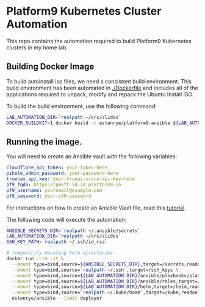 # Platform9 Kubernetes Cluster Automation

This repo contains the automation required to build Platform9 Kubernetes clusters
in my home lab.

## Building Docker Image

To build autoinstall iso files, we need a consistent build environment.  This
build environment has been automated in [./Dockerfile](./Dockerfile) and includes
all of the applications required to unpack, modify and repack the Ubuntu Install
ISO.

To build the build environment, use the following command:

```bash
LAB_AUTOMATION_DIR=`realpath ~/src/slides`
DOCKER_BUILDKIT=1 docker build -t estenrye/platform9-ansible ${LAB_AUTOMATION_DIR}/ansible/playbooks/platform9
```

## Running the image.

You will need to create an Ansible vault with the following variables:

```yaml
cloudflare_api_token: your-token-here
pihole_admin_password: your-password-here
truenas_api_key: your-trunas-scale-api-key-here
pf9_fqdn: https://pmkft-id-id.platform9.io
pf9_username: youremail@example.com
pf9_password: your-pf9-password
```

For instructions on how to create an Ansible Vault file, read this [tutorial](../../../docs/ansible/creating-an-ansible-vault-file.md).

The following code will execute the automation:

```bash
ANSIBLE_SECRETS_DIR=`realpath ~/.ansible/secrets`
LAB_AUTOMATION_DIR=`realpath ~/src/slides`
SSH_KEY_PATH=`realpath ~/.ssh/id_rsa`

# temporarily mounting helm directories.
docker run --rm -it \
  --mount type=bind,source=${ANSIBLE_SECRETS_DIR},target=/secrets,readonly \
  --mount type=bind,source=`realpath ~/.ssh`,target=/ssh_keys \
  --mount type=bind,source=${LAB_AUTOMATION_DIR}/ansible/playbooks/platform9,target=/ansible,readonly \
  --mount type=bind,source=${LAB_AUTOMATION_DIR}/ansible/roles,target=/etc/ansible/roles,readonly \
  --mount type=bind,source=${LAB_AUTOMATION_DIR}/helm,target=/helm,readonly \
  --mount type=bind,source=`realpath ~/.kube/home`,target=/kube,readonly \
  estenrye/ansible --limit deployer
```
